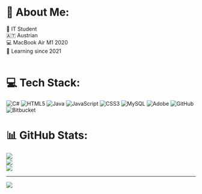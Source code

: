 # 💫 About Me:
🏫 IT Student<br>🇦🇹 Austrian<br>💻 MacBook Air M1 2020<br>📅 Learning since 2021<br><br>


# 💻 Tech Stack:
![C#](https://img.shields.io/badge/c%23-%23239120.svg?style=for-the-badge&logo=csharp&logoColor=white) ![HTML5](https://img.shields.io/badge/html5-%23E34F26.svg?style=for-the-badge&logo=html5&logoColor=white) ![Java](https://img.shields.io/badge/java-%23ED8B00.svg?style=for-the-badge&logo=openjdk&logoColor=white) ![JavaScript](https://img.shields.io/badge/javascript-%23323330.svg?style=for-the-badge&logo=javascript&logoColor=%23F7DF1E) ![CSS3](https://img.shields.io/badge/css3-%231572B6.svg?style=for-the-badge&logo=css3&logoColor=white) ![MySQL](https://img.shields.io/badge/mysql-4479A1.svg?style=for-the-badge&logo=mysql&logoColor=white) ![Adobe](https://img.shields.io/badge/adobe-%23FF0000.svg?style=for-the-badge&logo=adobe&logoColor=white) ![GitHub](https://img.shields.io/badge/github-%23121011.svg?style=for-the-badge&logo=github&logoColor=white) ![Bitbucket](https://img.shields.io/badge/bitbucket-%230047B3.svg?style=for-the-badge&logo=bitbucket&logoColor=white)
# 📊 GitHub Stats:
![](https://github-readme-stats.vercel.app/api?username=EliasH95&theme=blueberry&hide_border=false&include_all_commits=true&count_private=true)<br/>
![](https://github-readme-streak-stats.herokuapp.com/?user=EliasH95&theme=blueberry&hide_border=false)<br/>
![](https://github-readme-stats.vercel.app/api/top-langs/?username=EliasH95&theme=blueberry&hide_border=false&include_all_commits=true&count_private=true&layout=compact)

---
[![](https://visitcount.itsvg.in/api?id=EliasH95&icon=0&color=0)](https://visitcount.itsvg.in)

<!-- Proudly created with GPRM ( https://gprm.itsvg.in ) -->
